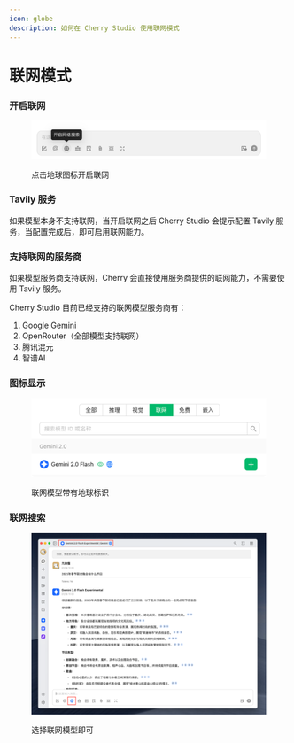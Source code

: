 ```yaml
---
icon: globe
description: 如何在 Cherry Studio 使用联网模式
---
```


# 联网模式

### 开启联网

<figure><img src="../../.gitbook/assets/image.png" alt=""><figcaption><p>点击地球图标开启联网</p></figcaption></figure>

### Tavily 服务

如果模型本身不支持联网，当开启联网之后 Cherry Studio 会提示配置 Tavily 服务，当配置完成后，即可启用联网能力。

### 支持联网的服务商

如果模型服务商支持联网，Cherry 会直接使用服务商提供的联网能力，不需要使用 Tavily 服务。

Cherry Studio 目前已经支持的联网模型服务商有：

1. Google Gemini
2. OpenRouter（全部模型支持联网）
3. 腾讯混元
4. 智谱AI

### 图标显示

<figure><img src="../../.gitbook/assets/image (1).png" alt=""><figcaption><p>联网模型带有地球标识</p></figcaption></figure>

### 联网搜索

<figure><img src="../../.gitbook/assets/image (34).png" alt=""><figcaption><p>选择联网模型即可</p></figcaption></figure>
